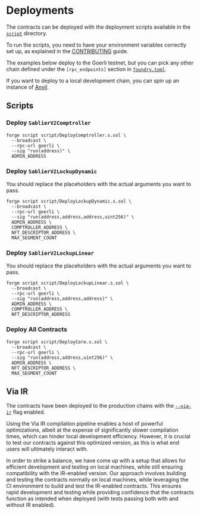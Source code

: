 # Deployments

The contracts can be deployed with the deployment scripts available in the [`script`](../script) directory.

To run the scripts, you need to have your environment variables correctly set up, as explained in the
[CONTRIBUTING](../CONTRIBUTING.md) guide.

The examples below deploy to the Goerli testnet, but you can pick any other chain defined under the `[rpc_endpoints]`
section in [`foundry.toml`](../foundry.toml).

If you want to deploy to a local development chain, you can spin up an instance of
[Anvil](https://book.getfoundry.sh/anvil).

## Scripts

### Deploy `SablierV2Comptroller`

```shell
forge script script/DeployComptroller.s.sol \
  --broadcast \
  --rpc-url goerli \
  --sig "run(address)" \
  ADMIN_ADDRESS
```

### Deploy `SablierV2LockupDynamic`

You should replace the placeholders with the actual arguments you want to pass.

```shell
forge script script/DeployLockupDynamic.s.sol \
  --broadcast \
  --rpc-url goerli \
  --sig "run(address,address,address,uint256)" \
  ADMIN_ADDRESS \
  COMPTROLLER_ADDRESS \
  NFT_DESCRIPTOR_ADDRESS \
  MAX_SEGMENT_COUNT
```

### Deploy `SablierV2LockupLinear`

You should replace the placeholders with the actual arguments you want to pass.

```shell
forge script script/DeployLockupLinear.s.sol \
  --broadcast \
  --rpc-url goerli \
  --sig "run(address,address,address)" \
  ADMIN_ADDRESS \
  COMPTROLLER_ADDRESS \
  NFT_DESCRIPTOR_ADDRESS
```

### Deploy All Contracts

```shell
forge script script/DeployCore.s.sol \
  --broadcast \
  --rpc-url goerli \
  --sig "run(address,address,uint256)" \
  ADMIN_ADDRESS \
  NFT_DESCRIPTOR_ADDRESS \
  MAX_SEGMENT_COUNT
```

## Via IR

The contracts have been deployed to the production chains with the
[`--via-ir`](https://docs.soliditylang.org/en/v0.8.19/ir-breaking-changes.html) flag enabled.

Using the Via IR compilation pipeline enables a host of powerful optimizations, albeit at the expense of significantly
slower compilation times, which can hinder local development efficiency. However, it is crucial to test our contracts
against this optimized version, as this is what end users will ultimately interact with.

In order to strike a balance, we have come up with a setup that allows for efficient development and testing on local
machines, while still ensuring compatibility with the IR-enabled version. Our approach involves building and testing the
contracts normally on local machines, while leveraging the CI environment to build and test the IR-enabled contracts.
This ensures rapid development and testing while providing confidence that the contracts function as intended when
deployed (with tests passing both with and without IR enabled).
